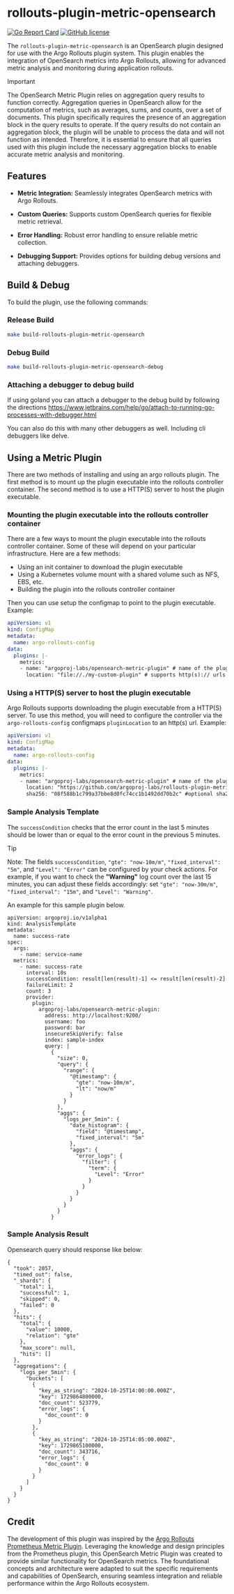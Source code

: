 # rollouts-plugin-metric-opensearch

[![Go Report Card](https://goreportcard.com/badge/github.com/argoproj-labs/rollouts-plugin-metric-opensearch)](https://goreportcard.com/report/github.com/argoproj-labs/rollouts-plugin-metric-opensearch)
[![GitHub license](https://img.shields.io/badge/license-MIT-blue.svg)](https://github.com/argoproj-labs/rollouts-plugin-metric-opensearch/blob/master/LICENSE)

The `rollouts-plugin-metric-opensearch` is an OpenSearch plugin designed for use with the Argo Rollouts plugin system. This plugin enables the integration of OpenSearch metrics into Argo Rollouts, allowing for advanced metric analysis and monitoring during application rollouts.

> [!IMPORTANT]
> The OpenSearch Metric Plugin relies on aggregation query results to function correctly. Aggregation queries in OpenSearch allow for the computation of metrics, such as averages, sums, and counts, over a set of documents. This plugin specifically requires the presence of an aggregation block in the query results to operate. If the query results do not contain an aggregation block, the plugin will be unable to process the data and will not function as intended. Therefore, it is essential to ensure that all queries used with this plugin include the necessary aggregation blocks to enable accurate metric analysis and monitoring.

## Features

- **Metric Integration:** Seamlessly integrates OpenSearch metrics with Argo Rollouts.

- **Custom Queries:** Supports custom OpenSearch queries for flexible metric retrieval.

- **Error Handling:** Robust error handling to ensure reliable metric collection.

- **Debugging Support:** Provides options for building debug versions and attaching debuggers.

## Build & Debug

To build the plugin, use the following commands:

### Release Build

```bash
make build-rollouts-plugin-metric-opensearch
```

### Debug Build

```bash
make build-rollouts-plugin-metric-opensearch-debug
```

### Attaching a debugger to debug build

If using goland you can attach a debugger to the debug build by following the directions https://www.jetbrains.com/help/go/attach-to-running-go-processes-with-debugger.html

You can also do this with many other debuggers as well. Including cli debuggers like delve.

## Using a Metric Plugin

There are two methods of installing and using an argo rollouts plugin. The first method is to mount up the plugin executable
into the rollouts controller container. The second method is to use a HTTP(S) server to host the plugin executable.

### Mounting the plugin executable into the rollouts controller container

There are a few ways to mount the plugin executable into the rollouts controller container. Some of these will depend on your
particular infrastructure. Here are a few methods:

- Using an init container to download the plugin executable
- Using a Kubernetes volume mount with a shared volume such as NFS, EBS, etc.
- Building the plugin into the rollouts controller container

Then you can use setup the configmap to point to the plugin executable. Example:

```yaml
apiVersion: v1
kind: ConfigMap
metadata:
  name: argo-rollouts-config
data:
  plugins: |-
    metrics:
    - name: "argoproj-labs/opensearch-metric-plugin" # name of the plugin uses the name to find this configuration, it must match the name required by the plugin
      location: "file://./my-custom-plugin" # supports http(s):// urls and file://
```

### Using a HTTP(S) server to host the plugin executable

Argo Rollouts supports downloading the plugin executable from a HTTP(S) server. To use this method, you will need to
configure the controller via the `argo-rollouts-config` configmaps `pluginLocation` to an http(s) url. Example:

```yaml
apiVersion: v1
kind: ConfigMap
metadata:
  name: argo-rollouts-config
data:
  plugins: |-
    metrics:
    - name: "argoproj-labs/opensearch-metric-plugin" # name of the plugin uses the name to find this configuration, it must match the name required by the plugin
      location: "https://github.com/argoproj-labs/rollouts-plugin-metric-opensearch/releases/download/v0.0.1/rollouts-plugin-metric-opensearch-linux-amd64" # supports http(s):// urls and file://
      sha256: "08f588b1c799a37bbe8d0fc74cc1b1492dd70b2c" #optional sha256 checksum of the plugin executable
```

### Sample Analysis Template

The `successCondition` checks that the error count in the last 5 minutes should be lower than or equal to the error count in the previous 5 minutes.

> [!TIP]
> Note: The fields `successCondition`, `"gte": "now-10m/m"`, `"fixed_interval": "5m"`, and `"Level": "Error"` can be configured by your check actions. For example, if you want to check the **"Warning"** log count over the last 15 minutes, you can adjust these fields accordingly: set `"gte": "now-30m/m"`, `"fixed_interval": "15m"`, and `"Level": "Warning"`.

An example for this sample plugin below.

```
apiVersion: argoproj.io/v1alpha1
kind: AnalysisTemplate
metadata:
  name: success-rate
spec:
  args:
    - name: service-name
  metrics:
    - name: success-rate
      interval: 10s
      successCondition: result[len(result)-1] <= result[len(result)-2]
      failureLimit: 2
      count: 3
      provider:
        plugin:
          argoproj-labs/opensearch-metric-plugin:
            address: http://localhost:9200/
            username: foo
            password: bar
            insecureSkipVerify: false
            index: sample-index
            query: |
              {
                "size": 0,
                "query": {
                  "range": {
                    "@timestamp": {
                      "gte": "now-10m/m",
                      "lt": "now/m"
                    }
                  }
                },
                "aggs": {
                  "logs_per_5min": {
                    "date_histogram": {
                      "field": "@timestamp",
                      "fixed_interval": "5m"
                    },
                    "aggs": {
                      "error_logs": {
                        "filter": {
                          "term": {
                            "Level": "Error"
                          }
                        }
                      }
                    }
                  }
                }
              }
```

### Sample Analysis Result

Opensearch query should response like below:

```
{
  "took": 2057,
  "timed_out": false,
  "_shards": {
    "total": 1,
    "successful": 1,
    "skipped": 0,
    "failed": 0
  },
  "hits": {
    "total": {
      "value": 10000,
      "relation": "gte"
    },
    "max_score": null,
    "hits": []
  },
  "aggregations": {
    "logs_per_5min": {
      "buckets": [
        {
          "key_as_string": "2024-10-25T14:00:00.000Z",
          "key": 1729864800000,
          "doc_count": 523779,
          "error_logs": {
            "doc_count": 0
          }
        },
        {
          "key_as_string": "2024-10-25T14:05:00.000Z",
          "key": 1729865100000,
          "doc_count": 343716,
          "error_logs": {
            "doc_count": 0
          }
        }
      ]
    }
  }
}
```

## Credit

The development of this plugin was inspired by the [Argo Rollouts Prometheus Metric Plugin](https://github.com/argoproj-labs/rollouts-plugin-metric-sample-prometheus). Leveraging the knowledge and design principles from the Prometheus plugin, this OpenSearch Metric Plugin was created to provide similar functionality for OpenSearch metrics. The foundational concepts and architecture were adapted to suit the specific requirements and capabilities of OpenSearch, ensuring seamless integration and reliable performance within the Argo Rollouts ecosystem.
